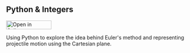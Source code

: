 ## Python & Integers

<a href="https://tinyurl.com/y2hts63f" target="_blank"><img src="https://raw.githubusercontent.com/callysto/curriculum-notebooks/master/open-in-callysto-button.svg?sanitize=true" width="123" height="24" alt="Open in Callysto"/></a>

Using Python to explore the idea behind Euler's method and representing projectile motion using the Cartesian plane. 

